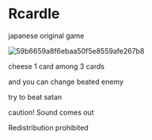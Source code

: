 # Rcardle
japanese original game

![59b6659a8f6ebaa50f5e8559afe267b8](https://user-images.githubusercontent.com/51286958/59147181-7ad11a00-8a33-11e9-9c7c-a3c81dfece3f.png)

cheese 1 card among 3 cards

and you can change beated enemy 

try to beat satan

caution! Sound comes out

Redistribution prohibited
